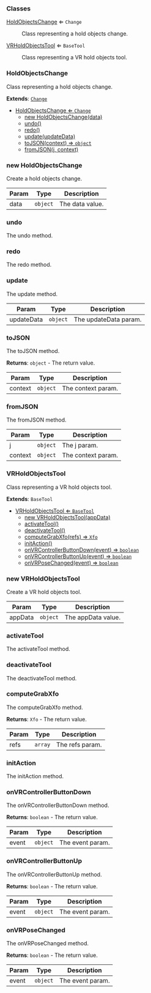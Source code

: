 ### Classes

<dl>
<dt><a href="#HoldObjectsChange">HoldObjectsChange</a> ⇐ <code>Change</code></dt>
<dd><p>Class representing a hold objects change.</p>
</dd>
<dt><a href="#VRHoldObjectsTool">VRHoldObjectsTool</a> ⇐ <code>BaseTool</code></dt>
<dd><p>Class representing a VR hold objects tool.</p>
</dd>
</dl>

<a name="HoldObjectsChange"></a>

### HoldObjectsChange 
Class representing a hold objects change.


**Extends**: <code>[Change](api/UndoRedo\Change.md)</code>  

* [HoldObjectsChange ⇐ <code>Change</code>](#HoldObjectsChange)
    * [new HoldObjectsChange(data)](#new-HoldObjectsChange)
    * [undo()](#undo)
    * [redo()](#redo)
    * [update(updateData)](#update)
    * [toJSON(context) ⇒ <code>object</code>](#toJSON)
    * [fromJSON(j, context)](#fromJSON)

<a name="new_HoldObjectsChange_new"></a>

### new HoldObjectsChange
Create a hold objects change.


| Param | Type | Description |
| --- | --- | --- |
| data | <code>object</code> | The data value. |

<a name="HoldObjectsChange+undo"></a>

### undo
The undo method.


<a name="HoldObjectsChange+redo"></a>

### redo
The redo method.


<a name="HoldObjectsChange+update"></a>

### update
The update method.



| Param | Type | Description |
| --- | --- | --- |
| updateData | <code>object</code> | The updateData param. |

<a name="HoldObjectsChange+toJSON"></a>

### toJSON
The toJSON method.


**Returns**: <code>object</code> - The return value.  

| Param | Type | Description |
| --- | --- | --- |
| context | <code>object</code> | The context param. |

<a name="HoldObjectsChange+fromJSON"></a>

### fromJSON
The fromJSON method.



| Param | Type | Description |
| --- | --- | --- |
| j | <code>object</code> | The j param. |
| context | <code>object</code> | The context param. |

<a name="VRHoldObjectsTool"></a>

### VRHoldObjectsTool 
Class representing a VR hold objects tool.


**Extends**: <code>BaseTool</code>  

* [VRHoldObjectsTool ⇐ <code>BaseTool</code>](#VRHoldObjectsTool)
    * [new VRHoldObjectsTool(appData)](#new-VRHoldObjectsTool)
    * [activateTool()](#activateTool)
    * [deactivateTool()](#deactivateTool)
    * [computeGrabXfo(refs) ⇒ <code>Xfo</code>](#computeGrabXfo)
    * [initAction()](#initAction)
    * [onVRControllerButtonDown(event) ⇒ <code>boolean</code>](#onVRControllerButtonDown)
    * [onVRControllerButtonUp(event) ⇒ <code>boolean</code>](#onVRControllerButtonUp)
    * [onVRPoseChanged(event) ⇒ <code>boolean</code>](#onVRPoseChanged)

<a name="new_VRHoldObjectsTool_new"></a>

### new VRHoldObjectsTool
Create a VR hold objects tool.


| Param | Type | Description |
| --- | --- | --- |
| appData | <code>object</code> | The appData value. |

<a name="VRHoldObjectsTool+activateTool"></a>

### activateTool
The activateTool method.


<a name="VRHoldObjectsTool+deactivateTool"></a>

### deactivateTool
The deactivateTool method.


<a name="VRHoldObjectsTool+computeGrabXfo"></a>

### computeGrabXfo
The computeGrabXfo method.


**Returns**: <code>Xfo</code> - The return value.  

| Param | Type | Description |
| --- | --- | --- |
| refs | <code>array</code> | The refs param. |

<a name="VRHoldObjectsTool+initAction"></a>

### initAction
The initAction method.


<a name="VRHoldObjectsTool+onVRControllerButtonDown"></a>

### onVRControllerButtonDown
The onVRControllerButtonDown method.


**Returns**: <code>boolean</code> - The return value.  

| Param | Type | Description |
| --- | --- | --- |
| event | <code>object</code> | The event param. |

<a name="VRHoldObjectsTool+onVRControllerButtonUp"></a>

### onVRControllerButtonUp
The onVRControllerButtonUp method.


**Returns**: <code>boolean</code> - The return value.  

| Param | Type | Description |
| --- | --- | --- |
| event | <code>object</code> | The event param. |

<a name="VRHoldObjectsTool+onVRPoseChanged"></a>

### onVRPoseChanged
The onVRPoseChanged method.


**Returns**: <code>boolean</code> - The return value.  

| Param | Type | Description |
| --- | --- | --- |
| event | <code>object</code> | The event param. |

